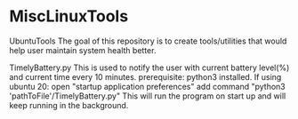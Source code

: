 # MiscLinuxTools
UbuntuTools
The goal of this repository is to create tools/utilities that would help user maintain system health better. 

TimelyBattery.py
This is used to notify the user with current battery level(%) and current time every 10 minutes. 
prerequisite: python3 installed. 
If using ubuntu 20:
  open "startup application preferences"
  add command "python3 'pathToFile'/TimelyBattery.py"
This will run the program on start up and will keep running in the background. 
